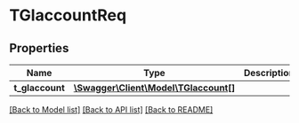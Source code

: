 # TGlaccountReq

## Properties
Name | Type | Description | Notes
------------ | ------------- | ------------- | -------------
**t_glaccount** | [**\Swagger\Client\Model\TGlaccount[]**](TGlaccount.md) |  | [optional] 

[[Back to Model list]](../README.md#documentation-for-models) [[Back to API list]](../README.md#documentation-for-api-endpoints) [[Back to README]](../README.md)


